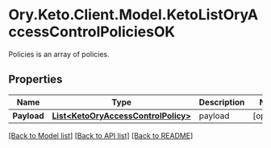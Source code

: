 # Ory.Keto.Client.Model.KetoListOryAccessControlPoliciesOK
Policies is an array of policies.
## Properties

Name | Type | Description | Notes
------------ | ------------- | ------------- | -------------
**Payload** | [**List&lt;KetoOryAccessControlPolicy&gt;**](KetoOryAccessControlPolicy.md) | payload | [optional] 

[[Back to Model list]](../README.md#documentation-for-models) [[Back to API list]](../README.md#documentation-for-api-endpoints) [[Back to README]](../README.md)

